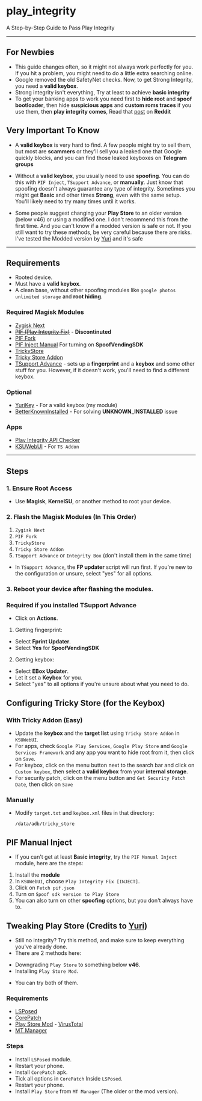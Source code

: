 # play_integrity
A Step-by-Step Guide to Pass Play Integrity

---
## For Newbies

- This guide changes often, so it might not always work perfectly for you. If you hit a problem, you might need to do a little extra searching online.
- Google removed the old SafetyNet checks. Now, to get Strong Integrity, you need a **valid keybox**.
- Strong integrity isn't everything, Try at least to achieve **basic integrity**
- To get your banking apps to work you need first to **hide root** and **spoof bootloader**, then hide **suspicious apps** and **custom roms traces** if you use them, then **play integrity comes**, Read that [post](https://www.reddit.com/r/Magisk/comments/1jduuq2/discussion_dont_be_an_app_detector_and_play/?utm_source=share&utm_medium=web3x&utm_name=web3xcss&utm_term=1&utm_content=share_button) on **Reddit**

## Very Important To Know

- A **valid keybox** is very hard to find. A few people might try to sell them, but most are **scammers** or they'll sell you a leaked one that Google quickly blocks, and you can find those leaked keyboxes on **Telegram groups**

- Without a **valid keybox**, you usually need to use **spoofing**. You can do this with `PIF Inject`, `TSupport Advance`, or **manually**. Just know that spoofing doesn't always guarantee any type of integrity. Sometimes you might get **Basic** and other times **Strong**, even with the same setup. You'll likely need to try many times until it works.

- Some people suggest changing your **Play Store** to an older version (below v46) or using a modified one. I don't recommend this from the first time. And you can't know if a modded version is safe or not. If you still want to try these methods, be very careful because there are risks. I've tested the Modded version by [Yuri](https://t.me/yuriiroot) and it's safe

---

## Requirements

* Rooted device.
* Must have a **valid keybox**.
* A clean base, without other spoofing modules like `google photos unlimited storage` and **root hiding**.

### Required Magisk Modules

* [Zygisk Next](https://github.com/Dr-TSNG/ZygiskNext/releases)
* ~~[PIF (Play Integrity Fix)](https://github.com/chiteroman/PlayIntegrityFix/releases)~~ - **Discontinuted**
* [PIF Fork](https://github.com/osm0sis/PlayIntegrityFork/releases)
* [PIF Inject Manual](https://github.com/KOWX712/PlayIntegrityFix/releases) For turning on **SpoofVendingSDK**
* [TrickyStore](https://github.com/5ec1cff/TrickyStore/releases)
* [Tricky Store Addon](https://github.com/KOWX712/Tricky-Addon-Update-Target-List/releases)
* [TSupport Advance](https://t.me/CitraIntegrityTrick) - sets up a **fingerprint** and a **keybox** and some other stuff for you. However, if it doesn't work, you'll need to find a different keybox.

### Optional
* [YuriKey](https://github/com/dpejoh/yurikey) - For a valid keybox (my module)
* [BetterKnownInstalled](https://github.com/Pixel-Props/BetterKnownInstalled) - For solving **UNKNOWN_INSTALLED** issue

### Apps

* [Play Integrity API Checker](https://play.google.com/store/apps/details?id=gr.nikolasspyr.integritycheck&hl=en)
* [KSUWebUI](https://github.com/5ec1cff/KsuWebUIStandalone/releases) - For `TS Addon`

---

## Steps

### 1. Ensure Root Access

* Use **Magisk**, **KernelSU**, or another method to root your device.

### 2. Flash the Magisk Modules (In This Order)

1. `Zygisk Next`
2. `PIF Fork`
3. `TrickyStore`
4. `Tricky Store Addon`
5. `TSupport Advance` or `Integrity Box` (don't install them in the same time)
- In `TSupport Advance`, the **FP updater** script will run first. If you're new to the configuration or unsure, select "yes" for all options.

### 3. Reboot your device after flashing the modules.

### Required if you installed TSupport Advance

- Click on **Actions**.
1. Getting fingerprint:
- Select **Fprint Updater**.
- Select **Yes** for **SpoofVendingSDK**
2. Getting keybox:
- Select **EBox Updater**.
- Let it set a **Keybox** for you.
- Select "yes" to all options if you're unsure about what you need to do.

## Configuring Tricky Store (for the Keybox)

### With Tricky Addon (Easy)

- Update the **keybox** and the **target list** using `Tricky Store Addon` in `KSUWebUI`.
- For apps, check `Google Play Services`, `Google Play Store` and `Google Services Framework` and any app you want to hide root from it, then click on `Save`.
- For keybox, click on the menu button next to the search bar and click on `Custom keybox`, then select a **valid keybox** from your **internal storage**.
- For security patch, click on the menu button and `Get Security Patch Date`, then click on `Save`

### Manually

- Modify `target.txt` and `keybox.xml` files in that directory:
   ```
   /data/adb/tricky_store
   ```

## PIF Manual Inject

- If you can't get at least **Basic integrity**, try the `PIF Manual Inject` module, here are the steps:
1. Install the **module**
2. In `KSUWebUI`, choose `Play Integrity Fix [INJECT]`.
3. Click on `Fetch pif.json`
4. Turn on `Spoof sdk version to Play Store`
5. You can also turn on other **spoofing** options, but you don't always have to.

## Tweaking Play Store (Credits to [Yuri](https://t.me/yuriiroot))

* Still no integrity? Try this method, and make sure to keep everything you've already done.
* There are 2 methods here: 
- Downgrading `Play Store` to something below **v46**.
- Installing `Play Store Mod`.
* You can try both of them.

### Requirements

* [LSPosed](https://github.com/mywalkb/LSPosed_mod/releases/tag/v1.9.3_mod)
* [CorePatch](https://t.me/yuriiarchives/102)
* [Play Store Mod](https://t.me/yuriiarchives/111) - [VirusTotal](https://www.virustotal.com/gui/file/0c52c45a16957467d38d65f30564856ffbf1a4b52f61b7200105215b2998eada)
* [MT Manager](https://t.me/yuriiarchives/103)

### Steps

- Install `LSPosed` module.
- Restart your phone.
- Install `CorePatch` apk.
- Tick all options in `CorePatch` Inside `LSPosed`.
- Restart your phone.
- Install `Play Store` from `MT Manager` (The older or the mod version).